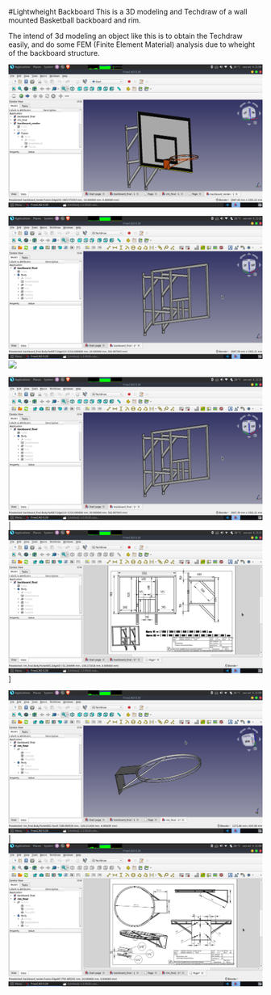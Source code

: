#Lightwheight Backboard
This is a 3D modeling and Techdraw of a wall mounted Basketball backboard and rim.

The intend of 3d modeling an object like this is to obtain the Techdraw easily, and do some FEM (Finite Element Material) analysis due to wheight of the backboard structure. 

![3D Model](https://github.com/Gabriel-Aragao/basketball-backboard-3d/blob/master/media/render.png?raw=true)

 <img src="https://github.com/Gabriel-Aragao/basketball-backboard-3d/blob/master/media/backboard.png"><img src="ttps://github.com/Gabriel-Aragao/basketball-backboard-3d/blob/master/media/backboard-techdraw.png">

![Backboard Structure 3D Model](https://github.com/Gabriel-Aragao/basketball-backboard-3d/blob/master/media/backboard.png?raw=true) | ![Backboard Structure Techdraw](https://github.com/Gabriel-Aragao/basketball-backboard-3d/blob/master/media/backboard-techdraw.png?raw=true) ]

![Rim 3D Model](https://github.com/Gabriel-Aragao/basketball-backboard-3d/blob/master/media/rim.png?raw=true) | ![Rim Techdraw](https://github.com/Gabriel-Aragao/basketball-backboard-3d/blob/master/media/rim-techdraw.png?raw=true) 




